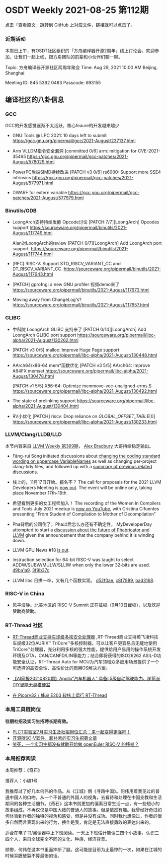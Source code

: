 # OSDT Weekly 2021-08-25 第112期

点击「查看原文」跳转到 GitHub 上对应文件，链接就可以点击了。

### 近期活动

本周日上午，有OSDT社区组织的「方舟编译器开源2周年」线上讨论会。欢迎参加。让我们一起上线，跟方舟团队的前辈和小伙伴们聊一聊。

Topic: 方舟编译器开源社区两周年聚会
Time: Aug 29, 2021 10:00 AM Beijing, Shanghai

Meeting ID: 845 5392 0483
Passcode: 693155

## 编译社区的八卦信息

### GCC

GCC的开发感觉逐渐不太活跃，核心feaure的开发越来越少
- GNU Tools @ LPC 2021: 10 days left to submit
  https://gcc.gnu.org/pipermail/gcc/2021-August/237137.html

- Arm VLLDM指令安全漏洞
  [committed 0/6] arm: mitigation for CVE-2021-35465
  https://gcc.gnu.org/pipermail/gcc-patches/2021-August/578029.html

- PowerPC后端SIMD持续改进
  [PATCH v3 0/6] rs6000: Support more SSE4 intrinsics
  https://gcc.gnu.org/pipermail/gcc-patches/2021-August/577971.html

- DWARF for extern variable
  https://gcc.gnu.org/pipermail/gcc-patches/2021-August/577979.html

### Binutils/GDB

- LoongArch支持持续发酵
  Opcode讨论 [PATCH 7/7][LoongArch] Opcodes support
  https://sourceware.org/pipermail/binutils/2021-August/117749.html

  Alan对LoongArch的review
  [PATCH 0/7][LoongArch] Add LoongArch port support.
  https://sourceware.org/pipermail/binutils/2021-August/117744.html

- [RFC] RISC-V: Support STO_RISCV_VARIANT_CC and DT_RISCV_VARIANT_CC.
  https://sourceware.org/pipermail/binutils/2021-August/117643.html

- [PATCH] gprofng: a new GNU profiler 视频demo来了
  https://sourceware.org/pipermail/binutils/2021-August/117673.html

- Moving away from ChangeLog's?
  https://sourceware.org/pipermail/binutils/2021-August/117657.html

### GLIBC

- 中科院 LoongArch GLIBC 支持来了
  [PATCH 0/14][LoongArch] Add LoongArch GLIBC port support
  https://sourceware.org/pipermail/libc-alpha/2021-August/130262.html

- [PATCH v3 0/5] malloc: Improve Huge Page support
  https://sourceware.org/pipermail/libc-alpha/2021-August/130448.html

- AArch64/x86-64 mem*函数优化
  [PATCH v3 5/5] AArch64: Improve A64FX memset
  https://sourceware.org/pipermail/libc-alpha/2021-August/130478.html

  [PATCH v1 5/5] X86-64: Optimize memmove-vec-unaligned-erms.S
  https://sourceware.org/pipermail/libc-alpha/2021-August/130492.html

- The state of prelinking support
  https://sourceware.org/pipermail/libc-alpha/2021-August/130404.html

- RV小优化
  [PATCH] riscv: Drop reliance on _GLOBAL_OFFSET_TABLE_[0]
  https://sourceware.org/pipermail/libc-alpha/2021-August/130233.html

### LLVM/Clang/LLDB/LLD

本节内容来自 [LLVM Weekly 第399期](http://llvmweekly.org/issue/399)，
[Alex Bradbury](https://www.linkedin.com/in/alex-bradbury/) 大哥持续稳定输出。

* Fāng-ruì Sòng initiated discussions about [changing the coding standard wording on uppercase VariableNames](https://lists.llvm.org/pipermail/llvm-dev/2021-August/152210.html) as well as changing per-project clang-tidy files, and followed up with a [summary of previous related discussions](https://lists.llvm.org/pipermail/llvm-dev/2021-August/152220.html).

* 线上的，11月17日开始。报名不？ The call for proposals for the 2021 LLVM Developers Meeting is [now out](https://lists.llvm.org/pipermail/llvm-dev/2021-August/152205.html). The event will be online only, taking place November 17th-19th.

* 希望看到更多的女工程师加入！ The recording of the Women In Compilers and Tools July 2021 meetup is [now on YouTube](https://www.youtube.com/watch?v=xOmQFBirbOg), with Cristina Cifuentes presenting "From Student of Compilation to Mother of Decompilation"

* Pha背后的公司倒了，Pha以后怎么办还有不确定性。 MyDeveloperDay attempted to start a [discussion about the future of Phabricator and LLVM](https://lists.llvm.org/pipermail/llvm-dev/2021-August/152202.html) given the announcement that the company behind it is winding down.

* LLVM GPU News #18 [is out](https://lists.llvm.org/pipermail/llvm-dev/2021-August/152247.html).

* Instruction selection for 64-bit RISC-V was taught to select ADDW/SUBW/MULW/SLLIW when only the lower 32-bits are used.
  [d9ba1a9](https://reviews.llvm.org/rGd9ba1a9c5cac).
  [3f9b37c](https://reviews.llvm.org/rG3f9b37ccb15a).

* LLVM libc 日拱一卒，又有几个函数实现。
  [d52f0ae](https://reviews.llvm.org/rGd52f0aeca5db),
  [c8f7989](https://reviews.llvm.org/rGc8f79892af4c),
  [bad3168](https://reviews.llvm.org/rGbad3168b99aa).

### RISC-V in China

* 风平浪静。北美地区的 RISC-V Summit 正在征稿（9月10日截稿），以及欢迎赞助商赞助。

### RT-Thread 社区
- [RT-Thread商业支持车规级多核安全处理器](https://mp.weixin.qq.com/s/Bn61pp-Hv5SrXToQbjRQTA) ,RT-Thread商业支持英飞凌科技车规级32位AURIX™ TriCore™多核控制器，可以让客户更容易且无缝地使用TriCore™处理器，充分利用多核的强大性能，提供给用户易用的操作系统开发环境及OTA，CAN/CANFD/LIN等能力；结合即将获得的ISO26262 ASIL-D功能安全认证，RT-Thread Auto for MCU为汽车领域众多应用场景提供了一个可选择的高安全性、高性价比的商用OS解决方案。

- [【AI简报20210820期】Apollo“汽车机器人” 具备L5级自动驾驶能力、树莓派DIY智能无臭猫便盆](https://mp.weixin.qq.com/s/MOv2BxSHOVIS36Xr9ejvZA)

- [在 Picorv32 / 蜂鸟 E203 软核上运行 RT-Thread](https://mp.weixin.qq.com/s/GTjmdPAkowbxhgspQSmaHw)

### 本周工具链岗位

**往期社招及实习生招聘长期有效。**

- [PLCT实验室7月实习生及社招岗位汇总：来一起变得更强吧！](https://mp.weixin.qq.com/s/lL5_L2oh-kNvP8wHMARSAg)
- [开源RISC-V软件，超朴素的实习生招募文章](https://mp.weixin.qq.com/s/ETtlYTHa_41SYrxpSuh_sw)
- [笑死，一个实习生都没有就敢开始做 openEuler RISC-V 的移植？](https://mp.weixin.qq.com/s/x_LUxu1dJTaN6VS7DU6xsg)

### 本周推荐阅读

本周推荐：《奇石》

推荐人：小编1号

我推荐过了好几本何伟的作品。从《江城》倒《寻路中国》。何伟用着我见过的普通中国人的口吻，从一个不普通的外国人的视角，去看待和处理在中国支教和生活期间的各种生活细节。《奇石》这本书则更加的偏离日常生活一点，有一些短小的故事组成，不再仅仅是中国大陆的普通人的故事。但是依然有趣。我曾经好奇过如何体验到作者的独特的视角和感受，但是并没有成功。同时我也想像过，作者的很多自然而言表现出来的行为，换作是我，肯定是无法直接勇敢的表达出来的。

适合在电子书/阅读器中上下班阅读。一天上下班估计能读三四个小故事，认识三四个人，来自全球完全不同的文化、种族、经济背景。

顺带，何伟在这本书里面摔断了腿。这可能是目前为止最惨的一次，如果在江城的时候耳膜破裂不算最惨的话。
